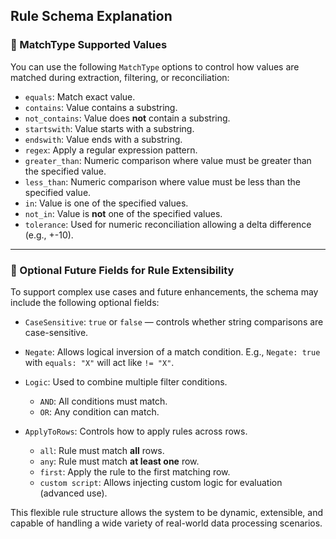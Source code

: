  ## Rule Schema Explanation

### 🔧 MatchType Supported Values

You can use the following `MatchType` options to control how values are matched during extraction, filtering, or reconciliation:

* `equals`: Match exact value.
* `contains`: Value contains a substring.
* `not_contains`: Value does **not** contain a substring.
* `startswith`: Value starts with a substring.
* `endswith`: Value ends with a substring.
* `regex`: Apply a regular expression pattern.
* `greater_than`: Numeric comparison where value must be greater than the specified value.
* `less_than`: Numeric comparison where value must be less than the specified value.
* `in`: Value is one of the specified values.
* `not_in`: Value is **not** one of the specified values.
* `tolerance`: Used for numeric reconciliation allowing a delta difference (e.g., +-10).

---

### 🧠 Optional Future Fields for Rule Extensibility

To support complex use cases and future enhancements, the schema may include the following optional fields:

* `CaseSensitive`: `true` or `false` — controls whether string comparisons are case-sensitive.

* `Negate`: Allows logical inversion of a match condition. E.g., `Negate: true` with `equals: "X"` will act like `!= "X"`.

* `Logic`: Used to combine multiple filter conditions.

  * `AND`: All conditions must match.
  * `OR`: Any condition can match.

* `ApplyToRows`: Controls how to apply rules across rows.

  * `all`: Rule must match **all** rows.
  * `any`: Rule must match **at least one** row.
  * `first`: Apply the rule to the first matching row.
  * `custom script`: Allows injecting custom logic for evaluation (advanced use).

This flexible rule structure allows the system to be dynamic, extensible, and capable of handling a wide variety of real-world data processing scenarios.
